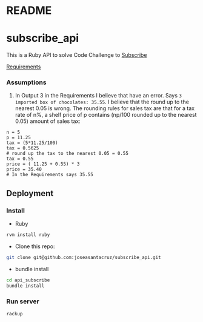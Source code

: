 # README

# subscribe_api #
This is a Ruby API to solve Code Challenge to [Subscribe](https://subscribeplatform.com/)

[Requirements](https://gist.github.com/safplatform/792314da6b54346594432f30d5868f36)
### Assumptions
1. In Output 3 in the Requirements I believe that have an error. Says `3 imported box of chocolates: 35.55`. I believe that the round up to the nearest 0.05 is wrong.  The rounding rules for sales tax are that for a tax rate of n%, a shelf price of p contains (np/100 rounded up to the nearest 0.05) amount of sales tax:
```
n = 5
p = 11.25
tax = (5*11.25/100)
tax = 0.5625
# round up the tax to the nearest 0.05 = 0.55
tax = 0.55
price = ( 11.25 + 0.55) * 3
price = 35.40
# In the Requirements says 35.55
```
## Deployment
### Install
- Ruby
```sh
rvm install ruby
```
- Clone this repo:
```sh
git clone git@github.com:joseasantacruz/subscribe_api.git
```
- bundle install
```sh
cd api_subscribe
bundle install
```
### Run server
```sh
rackup
```  